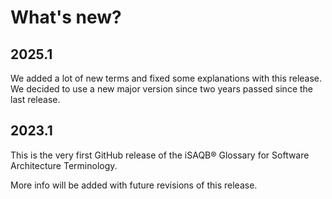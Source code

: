 # What's new?
## 2025.1
We added a lot of new terms and fixed some explanations with this release. We decided to use a new major version since two years passed since the last release. 

## 2023.1
This is the very first GitHub release of the iSAQB® Glossary for Software Architecture Terminology. 

More info will be added with future revisions of this release.

